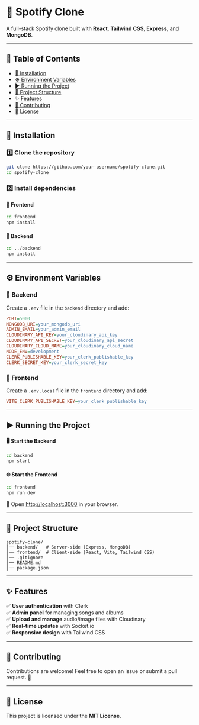 
# 🎵 Spotify Clone

A full-stack Spotify clone built with **React**, **Tailwind CSS**, **Express**, and **MongoDB**.

---

## 📌 Table of Contents

- [🚀 Installation](#-installation)
- [⚙️ Environment Variables](#️-environment-variables)
- [▶️ Running the Project](#️-running-the-project)
- [📂 Project Structure](#-project-structure)
- [✨ Features](#-features)
- [🤝 Contributing](#-contributing)
- [📜 License](#-license)

---

## 🚀 Installation

### 1️⃣ Clone the repository
```sh
git clone https://github.com/your-username/spotify-clone.git
cd spotify-clone
```

### 2️⃣ Install dependencies

#### 📌 Frontend
```sh
cd frontend
npm install
```

#### 📌 Backend
```sh
cd ../backend
npm install
```

---

## ⚙️ Environment Variables

### 🔹 Backend
Create a `.env` file in the `backend` directory and add:

```ini
PORT=5000
MONGODB_URI=your_mongodb_uri
ADMIN_EMAIL=your_admin_email
CLOUDINARY_API_KEY=your_cloudinary_api_key
CLOUDINARY_API_SECRET=your_cloudinary_api_secret
CLOUDINARY_CLOUD_NAME=your_cloudinary_cloud_name
NODE_ENV=development    
CLERK_PUBLISHABLE_KEY=your_clerk_publishable_key
CLERK_SECRET_KEY=your_clerk_secret_key
```

### 🔹 Frontend
Create a `.env.local` file in the `frontend` directory and add:

```ini
VITE_CLERK_PUBLISHABLE_KEY=your_clerk_publishable_key
```

---

## ▶️ Running the Project

#### 🖥 Start the Backend
```sh
cd backend
npm start
```

#### 🌐 Start the Frontend
```sh
cd frontend
npm run dev
```

🔗 Open [http://localhost:3000](http://localhost:3000) in your browser.

---

## 📂 Project Structure

```
spotify-clone/
│── backend/   # Server-side (Express, MongoDB)
│── frontend/  # Client-side (React, Vite, Tailwind CSS)
│── .gitignore
│── README.md
│── package.json
```

---

## ✨ Features

✅ **User authentication** with Clerk  
✅ **Admin panel** for managing songs and albums  
✅ **Upload and manage** audio/image files with Cloudinary  
✅ **Real-time updates** with Socket.io  
✅ **Responsive design** with Tailwind CSS  

---

## 🤝 Contributing

Contributions are welcome! Feel free to open an issue or submit a pull request. 🚀

---

## 📜 License

This project is licensed under the **MIT License**.
